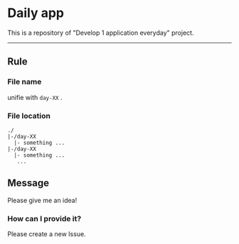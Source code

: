 # Daily app
This is a repository of "Develop 1 application everyday" project.

---

## Rule

### File name
unifie with `day-XX` .

### File location

```
./
|-/day-XX
  |- something ...
|-/day-XX
  |- something ...
   ...
```

## Message
Please give me an idea!

### How can I provide it?
Please create a new Issue.
